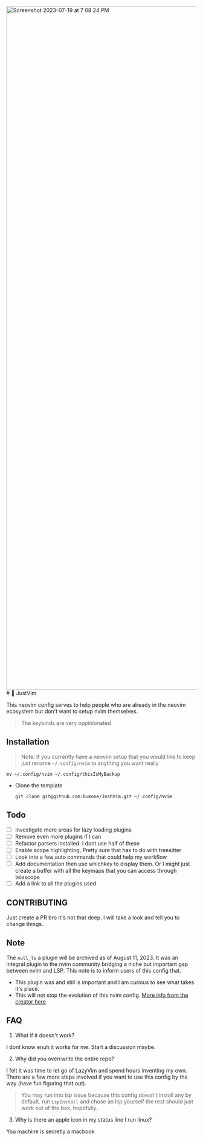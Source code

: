 
<img width="1806" alt="Screenshot 2023-07-19 at 7 08 24 PM" src="https://github.com/Rumone/JustVim/assets/63555633/199bb83d-87bb-49f1-a97d-692bb26ad448">
# 🫣 JustVim

This neovim config serves to help people who are already in the neovim ecosystem but don't want to setup nvim themselves.
> The keybinds are very oppinionated

## Installation
> Note: If you currently have a neovim setup that you would like to keep just rename `~/.config/nvim` to anything you want really
```
mv ~/.config/nvim ~/.config/thisIsMyBackup
```
- Clone the template
  ```
  git clone git@github.com:Rumone/JoshVim.git ~/.config/nvim
  ```

## Todo
- [ ] Investigate more areas for lazy loading plugins
- [ ] Remove even more plugins if I can
- [ ] Refactor parsers installed. I dont use half of these
- [ ] Enable scope highlighting, Pretty sure that has to do with treesitter
- [ ] Look into a few auto commands that could help my workflow
- [ ] Add documentation then use whichkey to display them. Or I might just create a buffer with all the keymaps that you can access through telescope
- [ ] Add a link to all the plugins used 

## CONTRIBUTING
Just create a PR bro it's not that deep. I will take a look and tell you to change things.

## Note
The `null_ls` a plugin will be archived as of August 11, 2023. It was an integral plugin to the nvim community bridging a niche but important gap between nvim and LSP.
This note is to inform users of this config that.
- This plugin was and still is important and I am curious to see what takes it's place.
- This will not stop the evolution of this nvim config.
[More info from the creator here](https://github.com/jose-elias-alvarez/null-ls.nvim/issues/1621)


## FAQ
1. What if it doesn't work?

I dont know enuh it works for me. Start a discussion maybe.

2. Why did you overrwrite the entire repo?

I felt it was time to let go of LazyVim and spend hours inventing my own. There are a few more steps involved if you want to use this config by the way (have fun figuring that out).
> You may run into lsp issue because this config doesn't install any by default. run `LspInstall` and chose an lsp yourself the rest should just work out of the box, hopefully.

3. Why is there an apple icon in my status line I run linux?

You machine is secretly a macbook
